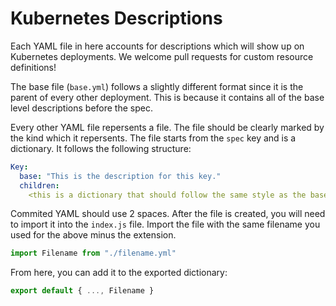 # Kubernetes Descriptions
Each YAML file in here accounts for descriptions which will show up on Kubernetes deployments. We welcome pull requests for custom resource definitions!

The base file (`base.yml`) follows a slightly different format since it is the parent of every other deployment. This is because it contains all of the base level descriptions before the spec.

Every other YAML file repersents a file. The file should be clearly marked by the kind which it repersents. The file starts from the `spec` key and is a dictionary. It follows the following structure:
```yaml
Key:
  base: "This is the description for this key."
  children:
    <this is a dictionary that should follow the same style as the base dictionary; this is designed for objects>
```
Commited YAML should use 2 spaces. After the file is created, you will need to import it into the `index.js` file. Import the file with the same filename you used for the above minus the extension.
```js
import Filename from "./filename.yml"
```
From here, you can add it to the exported dictionary:
```js
export default { ..., Filename }
```
